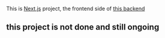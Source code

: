 This is [Next.js](https://nextjs.org/) project, the frontend side of [this backend](https://github.com/risqiikhsani/something-new)

## this project is not done and still ongoing
